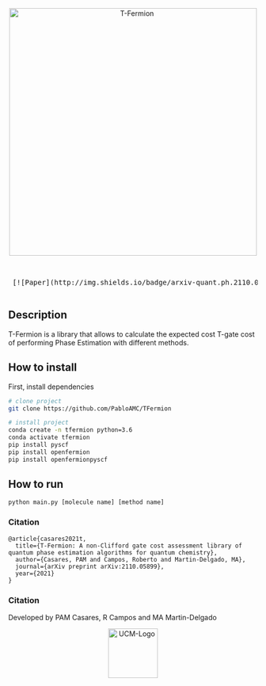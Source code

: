 <div align="center">    
 <img width="500" alt="T-Fermion" src="https://user-images.githubusercontent.com/20182937/138862534-b84836fb-9be1-4690-817b-766c68fc2d3e.png">   

 <pre>
 
 
 [![Paper](http://img.shields.io/badge/arxiv-quant.ph.2110.05899-B31B1B.svg)](https://arxiv.org/abs/2110.05899)
 </pre>
</div>
 
## Description   
T-Fermion is a library that allows to calculate the expected cost T-gate cost of performing Phase Estimation with different methods.

## How to install  
First, install dependencies   
```bash
# clone project   
git clone https://github.com/PabloAMC/TFermion

# install project
conda create -n tfermion python=3.6
conda activate tfermion
pip install pyscf
pip install openfermion
pip install openfermionpyscf
 ```   

## How to run
```
python main.py [molecule name] [method name]
```

### Citation   
```
@article{casares2021t,
  title={T-Fermion: A non-Clifford gate cost assessment library of quantum phase estimation algorithms for quantum chemistry},
  author={Casares, PAM and Campos, Roberto and Martin-Delgado, MA},
  journal={arXiv preprint arXiv:2110.05899},
  year={2021}
}
```   
### Citation
Developed by PAM Casares, R Campos and MA Martin-Delgado
<div align="center">    
<img width="100" alt="UCM-Logo" src="https://user-images.githubusercontent.com/20182937/138861126-660e548e-71fe-40ef-a8d3-f4385726f792.png">
</div>
